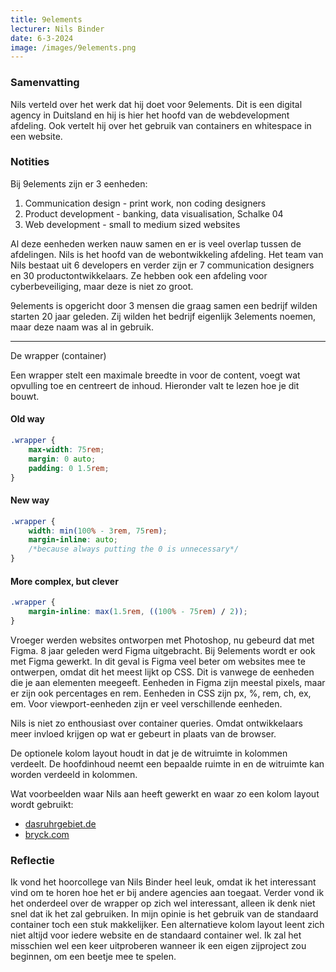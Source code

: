 ```yaml
---
title: 9elements
lecturer: Nils Binder
date: 6-3-2024
image: /images/9elements.png
---
```


### Samenvatting

Nils verteld over het werk dat hij doet voor 9elements. Dit is een digital agency in Duitsland en hij is hier het hoofd
van de webdevelopment afdeling. Ook vertelt hij over het gebruik van containers en whitespace in een website.

### Notities

Bij 9elements zijn er 3 eenheden:

1. Communication design - print work, non coding designers
2. Product development - banking, data visualisation, Schalke 04
3. Web development - small to medium sized websites

Al deze eenheden werken nauw samen en er is veel overlap tussen de afdelingen. Nils is het hoofd van de webontwikkeling
afdeling. Het team van Nils bestaat uit 6 developers en verder zijn er 7 communication designers en 30
productontwikkelaars. Ze hebben ook een afdeling voor cyberbeveiliging, maar deze is niet zo groot.

9elements is opgericht door 3 mensen die graag samen een bedrijf wilden starten 20 jaar geleden. Zij wilden het bedrijf
eigenlijk 3elements noemen, maar deze naam was al in gebruik.

---

De wrapper (container)

Een wrapper stelt een maximale breedte in voor de content, voegt wat opvulling toe en centreert de inhoud.
Hieronder valt te lezen hoe je dit bouwt.

#### Old way

```css
.wrapper {
    max-width: 75rem;
    margin: 0 auto;
    padding: 0 1.5rem;
}
```

#### New way

```css
.wrapper {
    width: min(100% - 3rem, 75rem);
    margin-inline: auto;
    /*because always putting the 0 is unnecessary*/
}
```

#### More complex, but clever

```css
.wrapper {
    margin-inline: max(1.5rem, ((100% - 75rem) / 2));
}
```

Vroeger werden websites ontworpen met Photoshop, nu gebeurd dat met Figma. 8 jaar geleden werd Figma uitgebracht. Bij
9elements wordt er ook met Figma gewerkt. In dit geval is Figma veel beter om websites mee te ontwerpen, omdat dit het
meest lijkt op CSS. Dit is vanwege de eenheden die je aan elementen meegeeft. Eenheden in Figma zijn meestal pixels,
maar er zijn ook percentages en rem. Eenheden in CSS zijn px, %, rem, ch, ex, em. Voor viewport-eenheden zijn er veel
verschillende eenheden.

Nils is niet zo enthousiast over container queries. Omdat ontwikkelaars meer invloed krijgen op wat er gebeurt in plaats
van de browser.

De optionele kolom layout houdt in dat je de witruimte in kolommen verdeelt. De hoofdinhoud neemt een bepaalde ruimte
in en de witruimte kan worden verdeeld in kolommen.

Wat voorbeelden waar Nils aan heeft gewerkt en waar zo een kolom layout wordt gebruikt:

- [dasruhrgebiet.de](https://dasruhrgebiet.de/)
- [bryck.com](https://bryck.com/)

### Reflectie

Ik vond het hoorcollege van Nils Binder heel leuk, omdat ik het interessant vind om te horen hoe het er bij andere
agencies aan toegaat. Verder vond ik het onderdeel over de wrapper op zich wel interessant, alleen ik denk niet snel dat
ik het zal gebruiken. In mijn opinie is het gebruik van de standaard container toch een stuk makkelijker. Een
alternatieve kolom layout leent zich niet altijd voor iedere website en de standaard container wel. Ik zal het misschien
wel een keer uitproberen wanneer ik een eigen zijproject zou beginnen, om een beetje mee te spelen. 